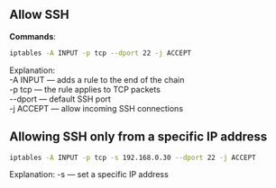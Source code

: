 ## Allow SSH 


**Commands**:

```bash
iptables -A INPUT -p tcp --dport 22 -j ACCEPT
```
Explanation: \
-A INPUT — adds a rule to the end of the chain \
-p tcp — the rule applies to TCP packets \
--dport — default SSH port \
-j ACCEPT — allow incoming SSH connections


## Allowing SSH only from a specific IP address

```bash
iptables -A INPUT -p tcp -s 192.168.0.30 --dport 22 -j ACCEPT
```

Explanation:
-s — set a specific IP address

